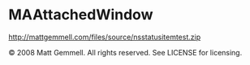 # MAAttachedWindow

http://mattgemmell.com/files/source/nsstatusitemtest.zip

&copy; 2008 Matt Gemmell. All rights reserved. See LICENSE for licensing.
